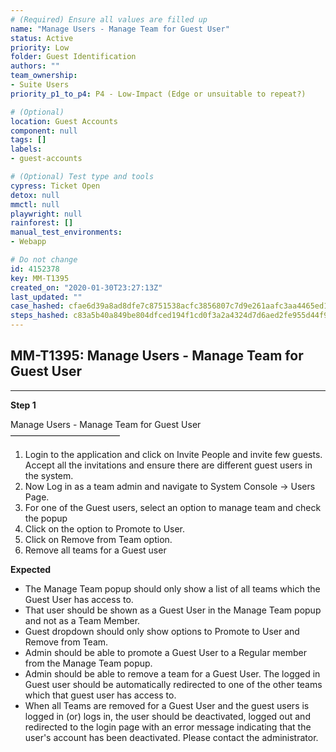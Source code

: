 ```yaml
---
# (Required) Ensure all values are filled up
name: "Manage Users - Manage Team for Guest User"
status: Active
priority: Low
folder: Guest Identification
authors: ""
team_ownership: 
- Suite Users
priority_p1_to_p4: P4 - Low-Impact (Edge or unsuitable to repeat?)

# (Optional)
location: Guest Accounts
component: null
tags: []
labels: 
- guest-accounts

# (Optional) Test type and tools
cypress: Ticket Open
detox: null
mmctl: null
playwright: null
rainforest: []
manual_test_environments: 
- Webapp

# Do not change
id: 4152378
key: MM-T1395
created_on: "2020-01-30T23:27:13Z"
last_updated: ""
case_hashed: cfae6d39a8ad8dfe7c8751538acfc3856807c7d9e261aafc3aa4465ed1d86d5fbac4f5641f69c018437370271f125e9f
steps_hashed: c83a5b40a849be804dfced194f1cd0f3a2a4324d7d6aed2fe955d44f99e33596a1917df6e63b7316c68cdf899e62d85a
---
```


<!-- (Auto-generated) Based on frontmatter's "key" and "name" -->

## MM-T1395: Manage Users - Manage Team for Guest User

---

**Step 1**

Manage Users - Manage Team for Guest User\
–––––––––––––––––––––––––

1. Login to the application and click on Invite People and invite few guests. Accept all the invitations and ensure there are different guest users in the system.
2. Now Log in as a team admin and navigate to System Console -> Users Page.
3. For one of the Guest users, select an option to manage team and check the popup
4. Click on the option to Promote to User.
5. Click on Remove from Team option.
6. Remove all teams for a Guest user

**Expected**

- The Manage Team popup should only show a list of all teams which the Guest User has access to.
- That user should be shown as a Guest User in the Manage Team popup and not as a Team Member.
- Guest dropdown should only show options to Promote to User and Remove from Team.
- Admin should be able to promote a Guest User to a Regular member from the Manage Team popup.
- Admin should be able to remove a team for a Guest User. The logged in Guest user should be automatically redirected to one of the other teams which that guest user has access to.
- When all Teams are removed for a Guest User and the guest users is logged in (or) logs in, the user should be deactivated, logged out and redirected to the login page with an error message indicating that the user's account has been deactivated. Please contact the administrator.
